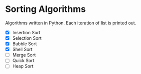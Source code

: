 # Sorting Algorithms
Algorithms written in Python. Each iteration of list is printed out.

- [x] Insertion Sort
- [x] Selection Sort
- [x] Bubble Sort
- [x] Shell Sort
- [ ] Merge Sort
- [ ] Quick Sort
- [ ] Heap Sort
